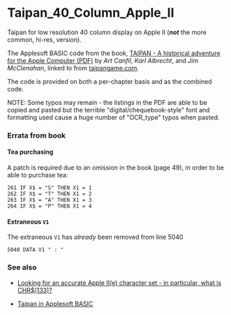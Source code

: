 # Taipan_40_Column_Apple_II
Taipan for low resolution 40 column display on Apple II (***not*** the more common, hi-res, version).

The Applesoft BASIC code from the book,  [TAIPAN - A historical adventure for the Apple Computer (PDF)][1] by *Art Canfil*, *Karl Albrecht*, and *Jim McClenahan*, linked to from [taipangame.com][2].

The code is provided on both a per-chapter basis and as the combined code. 

NOTE: Some typos may remain - the listings in the PDF are able to be copied and pasted but the terrible "digital/chequebook-style" font and formatting used cause a huge number of "OCR_type" typos when pasted.

### Errata from book

#### Tea purchasing

A patch is required due to an omission in the book (page 49), in order to be able to purchase tea: 

```
261 IF X$ = "S" THEN X1 = 1
262 IF X$ = "T" THEN X1 = 2 
263 IF X$ = "A" THEN X1 = 3 
264 IF X$ = "P" THEN X1 = 4 
```

#### Extraneous `V1`

The extraneous `V1` has *already* been removed from line 5040

```
5040 DATA V1 " : "

```
### See also
- [Looking for an accurate Apple II(e) character set - in particular, what is CHR$(133)?][3]
- [Taipan in Applesoft BASIC][4]



  [1]: https://taipangame.com/pdf/TaipanAHistoricalAdventureForTheAppleComputerAppleIIEdition.pdf
  [2]: https://taipangame.com/
  [3]: https://retrocomputing.stackexchange.com/q/28127/202
  [4]: https://gr33nonline.wordpress.com/2023/11/26/taipan-in-applesoft-basic/
